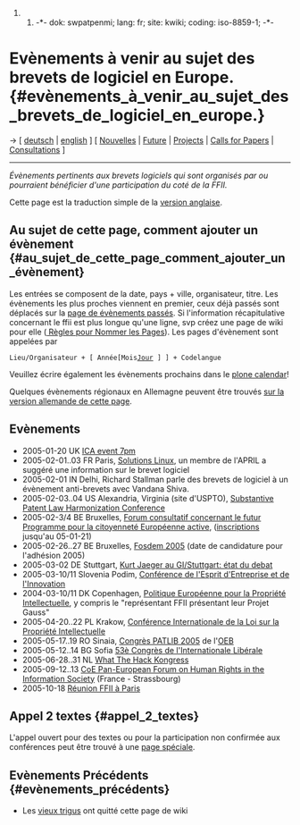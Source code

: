 1.  1.  -\*- dok: swpatpenmi; lang: fr; site: kwiki; coding: iso-8859-1;
        -\*-

# Evènements à venir au sujet des brevets de logiciel en Europe. {#evènements_à_venir_au_sujet_des_brevets_de_logiciel_en_europe.}

-\> \[ [ deutsch](SwpatpenmiDe "wikilink") \| [
english](SwpatpenmiEn "wikilink") \] \[ [
Nouvelles](SwpatcninoFr "wikilink") \| [
Future](SwpatFuturEn "wikilink") \| [ Projects](FfiiprojEn "wikilink")
\| [ Calls for Papers](C4PapersEn "wikilink") \| [
Consultations](FfiiKonsultEn "wikilink") \]

------------------------------------------------------------------------

*Évènements pertinents aux brevets logiciels qui sont organisés par ou
pourraient bénéficier d\'une participation du coté de la FFII.*

Cette page est la traduction simple de la [ version
anglaise](SwpatpenmiEn "wikilink").

## Au sujet de cette page, comment ajouter un évènement {#au_sujet_de_cette_page_comment_ajouter_un_évènement}

Les entrées se composent de la date, pays + ville, organisateur, titre.
Les évènements les plus proches viennent en premier, ceux déjà passés
sont déplacés sur la [ page de évènements
passés](SwpatpenmiOldEn "wikilink"). Si l\'information récapitulative
concernant le ffii est plus longue qu\'une ligne, svp créez une page de
wiki pour elle ([ Règles pour Nommer les Pages](PageNomEn "wikilink")).
Les pages d\'évènement sont appelées par

`Lieu/Organisateur + [ Année[Mois`[`Jour`](Jour "wikilink")` ] ] + Codelangue`

Veuillez écrire également les évènements prochains dans le [plone
calendar](http://plone.ffii.org/ "wikilink")!

Quelques évènements régionaux en Allemagne peuvent être trouvés [ sur la
version allemande de cette page](SwpatpenmiDe "wikilink").

## Evènements

-   2005-01-20 UK [ICA event
    7pm](http://www.ica.org.uk/index.cfm?articleid=13845 "wikilink")
-   2005-02-01..03 FR Paris, [ Solutions
    Linux](SolutionLinux050201 "wikilink"), un membre de l\'APRIL a
    suggéré une information sur le brevet logiciel
-   2005-02-01 IN Delhi, Richard Stallman parle des brevets de logiciel
    à un évènement anti-brevets avec Vandana Shiva.
-   2005-02-03..04 US Alexandria, Virginia (site d\'USPTO), [Substantive
    Patent Law Harmonization
    Conference](http://register.consilium.eu.int/pdf/en/05/cm00/cm00134.en05.pdf "wikilink")
-   2005-02-3/4 BE Bruxelles, [Forum consultatif concernant le futur
    Programme pour la citoyenneté Européenne
    active](http://europa.eu.int/comm/dgs/education_culture/activecitizenship/forum_fr.htm "wikilink"),
    ([inscriptions](http://teamwork.intbase.com/registration.php?nope=0501_01 "wikilink")
    jusqu\'au 05-01-21)
-   2005-02-26..27 BE Bruxelles, [ Fosdem 2005](Fosdem050226 "wikilink")
    (date de candidature pour l\'adhésion 2005)
-   2005-03-02 DE Stuttgart, [Kurt Jaeger au GI/Stuttgart: état du
    debat](http://giserver.gi-ev.de/regionalgruppen/stuttgart/abstract.html#20050302 "wikilink")
-   2005-03-10/11 Slovenia Podim, [Conférence de l\'Esprit d\'Entreprise
    et de
    l\'Innovation](http://giserver.gi-ev.de/regionalgruppen/stuttgart/abstract.html#20050302 "wikilink")
-   2004-03-10/11 DK Copenhagen, [Politique Européenne pour la Propriété
    Intellectuelle](http://giserver.gi-ev.de/regionalgruppen/stuttgart/abstract.html#20050302 "wikilink"),
    y compris le \"représentant FFII présentant leur Projet Gauss\"
-   2005-04-20..22 PL Krakow, [Conférence Internationale de la Loi sur
    la Propriété
    Intellectuelle](http://www.konferencja.i4u.pl/en_program.html "wikilink")
-   2005-05-17..19 RO Sinaia, [Congrès PATLIB
    2005](http://patlib.european-patent-office.org/events/2005/index.en.php "wikilink")
    de
    l\'[OEB](http://www.european-patent-office.org/index.fr.php "wikilink")
-   2005-05-12..14 BG Sofia [53è Congrès de l\'Internationale
    Libérale](http://www.liberal-international.org/editorial.asp?ia_id=709 "wikilink")
-   2005-06-28..31 NL [What The Hack
    Kongress](http://whatthehack.org/ "wikilink")
-   2005-09-12..13 [CoE Pan-European Forum on Human Rights in the
    Information
    Society](http://www.coe.int/T/E/human_rights/media/ "wikilink")
    (France - Strassbourg)
-   2005-10-18 [ Réunion FFII à Paris](Paris051018Fr "wikilink")

## Appel 2 textes {#appel_2_textes}

L\'appel ouvert pour des textes ou pour la participation non confirmée
aux conférences peut être trouvé à une [ page
spéciale](C4PapersEn "wikilink").

## Evènements Précédents {#evènements_précédents}

-   Les [ vieux trigus](SwpatpenmiOldEn "wikilink") ont quitté cette
    page de wiki
